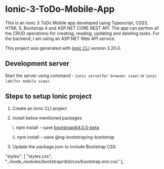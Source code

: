 # Ionic-3-ToDo-Mobile-App

This is an Ionic 3 ToDo Mobile app developed using Typescript, CSS3, HTML 5, Bootstrap 4 and ASP.NET CORE REST API.
The app can perfom all the CRUD operations-for creating, reading, updating and deleting tasks. For the backend, 
I am using an ASP.NET Web API service.

This project was generated with [Ionic CLI](https://ionicframework.com/docs/cli/) version 3.20.0.

## Development server

Start the server using command -  `ionic serve(for browser view)` or `ionic lab(for mobile view)`.

## Steps to setup Ionic project 

1. Create an Ionic CLI project
2. Install below mentioned packages

    i. npm install --save bootstrap@4.0.0-beta
    
    ii. npm install --save @ng-bootstrap/ng-bootstrap

3. Update the package.json to include Bootstrap CSS

"styles": [
        "styles.css",
        "../node_modules/bootstrap/dist/css/bootstrap.min.css"
      ],
